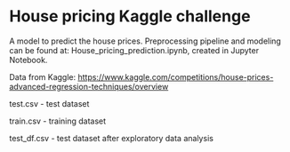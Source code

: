 # House pricing Kaggle challenge
 
A model to predict the house prices.
Preprocessing pipeline and modeling can be found at: House_pricing_prediction.ipynb, created in Jupyter Notebook.

Data from Kaggle: https://www.kaggle.com/competitions/house-prices-advanced-regression-techniques/overview

test.csv - test dataset

train.csv - training dataset

test_df.csv - test dataset after exploratory data analysis

